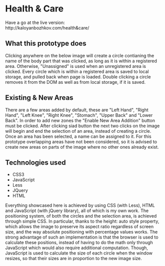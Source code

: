 <h1>Health & Care</h1>
<p>Have a go at the live version:<br/>http://kaloyanbozhkov.com/health&care/</p>
<h2>What this prototype does</h2>
<p>Clicking anywhere on the below image will create a circle contianing the name of the body part that was clicked, as long as it is within a registered area. Otherwise, "Unassigned" is used when an unregistered area is clicked. Every circle which is within a registered area is saved to local storage, and pulled back when page is loaded. Double clicking a circle removes it from the DOM as well as from local storage, if it is saved.</p>
<h2>Existing & New Areas</h2>
<p>There are a few areas added by default, these are "Left Hand", "Right Hand", "Left Knee", "Right Knee", "Stomach", "Upper Back" and "Lower Back". In order to add new zones the "Enable New Area Addition" button must be clicked. After clicking siad button the next two clicks on the image will begin and end the selection of an area, instead of creating a circle. Once an area has been selected, a name can be assigned to it. For this prototype overlapping areas have not been considered, so it is advised to create new areas on parts of the image where no other ones already exist.</p>
<h2>Technologies used</h2>
<ul>
  <li>CSS3</li>
  <li>JavaScript</li>
  <li>Less</li>
  <li>JQuery</li>
  <li>HTML</li>
</ul>
<p>Everything showcased here is achieved by using CSS (with Less), HTML and JavaScript (with jQuery library), all of which is my own work. The positioning system, of both the circles and the selection area, is achieved through simple CSS. In particular, thanks to the height: auto style property, which allows the image to preserve its aspect ratio regardless of screen size, and the way absolute positioning with percentage values works. The strong advantage of such an implementation is that the browser is used to calculate these positions, instead of having to do the math only through JavaScript which would also require additional computation. Though, JavaScript is used to calculate the size of each circle when the window resizes, so that their sizes are in proportion to the new image size.</p>

